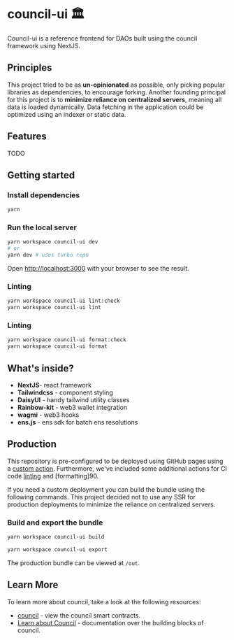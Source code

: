 # council-ui 🏛️

Council-ui is a reference frontend for DAOs built using the council framework using NextJS.

## Principles

This project tried to be as **un-opinionated** as possible, only picking popular libraries as dependencies, to encourage forking. Another founding principal for this project is to **minimize reliance on centralized servers**, meaning all data is loaded dynamically. Data fetching in the application could be optimized using an indexer or static data.

## Features

TODO

## Getting started

### Install dependencies

```bash
yarn
```

### Run the local server

```bash
yarn workspace council-ui dev
# or
yarn dev # uses turbo repo
```

Open [http://localhost:3000](http://localhost:3000) with your browser to see the result.

### Linting

```bash
yarn workspace council-ui lint:check
yarn workspace council-ui lint
```

### Linting

```bash
yarn workspace council-ui format:check
yarn workspace council-ui format

```

## What's inside?

- **NextJS**- react framework
- **Tailwindcss** - component styling
- **DaisyUI** - handy tailwind utility classes
- **Rainbow-kit** - web3 wallet integration
- **wagmi** - web3 hooks
- **ens.js** - ens sdk for batch ens resolutions

## Production

This repository is pre-configured to be deployed using GitHub pages using a [custom action](). Furthermore, we've included some additional actions for CI code [linting]() and [formatting]90.

If you need a custom deployment you can build the bundle using the following commands. This project decided not to use any SSR for production deployments to minimize the reliance on centralized servers.

### Build and export the bundle

```bash
yarn workspace council-ui build

yarn workspace council-ui export
```

The production bundle can be viewed at `/out`.

## Learn More

To learn more about council, take a look at the following resources:

- [council](https://nextjs.org/docs) - view the council smart contracts.
- [Learn about Council]() - documentation over the building blocks of council.
